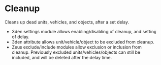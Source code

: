 
# Cleanup

Cleans up dead units, vehicles, and objects, after a set delay.

- 3den settings module allows enabling/disabling of cleanup, and setting of delay.
- 3den attribute allows unit/vehicle/object to be excluded from cleanup.
- Zeus exclude/include modules allow exclusion or inclusion from cleanup. Previously excluded units/vehicles/objects can still be included, and will be deleted after the delay time.

